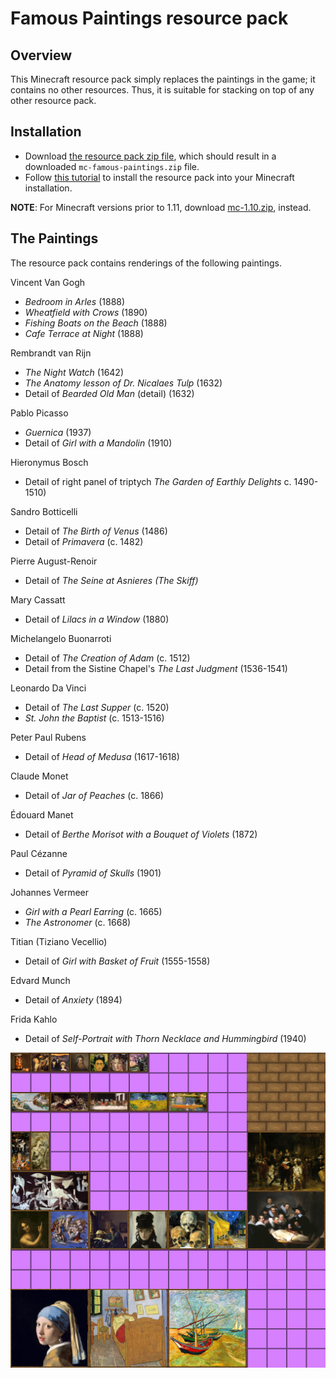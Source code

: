# Famous Paintings resource pack

## Overview

This Minecraft resource pack simply replaces the paintings in the game; it
contains no other resources. Thus, it is suitable for stacking on top of
any other resource pack.

## Installation

* Download [the resource pack zip file](https://github.com/bmc/mc-famous-paintings/archive/master.zip),
  which should result in a downloaded `mc-famous-paintings.zip` file.
* Follow [this tutorial](http://minecraft.gamepedia.com/Tutorials/Loading_a_resource_pack)
  to install the resource pack into your Minecraft installation.

**NOTE**: For Minecraft versions prior to 1.11, download 
[mc-1.10.zip](https://github.com/bmc/mc-famous-paintings/archive/mc-1.10.zip), instead.

## The Paintings

The resource pack contains renderings of the following paintings.

Vincent Van Gogh

- _Bedroom in Arles_ (1888)
- _Wheatfield with Crows_ (1890)
- _Fishing Boats on the Beach_ (1888)
- _Cafe Terrace at Night_ (1888)

Rembrandt van Rijn

- _The Night Watch_ (1642)
- _The Anatomy lesson of Dr. Nicalaes Tulp_ (1632)
- Detail of _Bearded Old Man_ (detail) (1632)

Pablo Picasso

- _Guernica_ (1937)
- Detail of _Girl with a Mandolin_ (1910)

Hieronymus Bosch

- Detail of right panel of triptych _The Garden of Earthly Delights_
   c. 1490-1510)

Sandro Botticelli

- Detail of _The Birth of Venus_ (1486)
- Detail of _Primavera_ (c. 1482)

Pierre August-Renoir

- Detail of _The Seine at Asnieres (The Skiff)_

Mary Cassatt

- Detail of _Lilacs in a Window_ (1880)

Michelangelo Buonarroti

- Detail of _The Creation of Adam_ (c. 1512)
- Detail from the Sistine Chapel's _The Last Judgment_ (1536-1541)

Leonardo Da Vinci

- Detail of _The Last Supper_ (c. 1520)
- _St. John the Baptist_ (c. 1513-1516)

Peter Paul Rubens

- Detail of _Head of Medusa_ (1617-1618)

Claude Monet

- Detail of _Jar of Peaches_ (c. 1866)

Édouard Manet

- Detail of _Berthe Morisot with a Bouquet of Violets_ (1872)

Paul Cézanne

- Detail of _Pyramid of Skulls_ (1901)

Johannes Vermeer

- _Girl with a Pearl Earring_ (c. 1665)
- _The Astronomer_ (c. 1668)

Titian (Tiziano Vecellio)

- Detail of _Girl with Basket of Fruit_ (1555-1558)

Edvard Munch

- Detail of _Anxiety_ (1894)

Frida Kahlo

- Detail of _Self-Portrait with Thorn Necklace and Hummingbird_ (1940)

![Paintings](https://raw.githubusercontent.com/bmc/mc-famous-paintings/master/assets/minecraft/textures/painting/paintings_kristoffer_zetterstrand.png)
